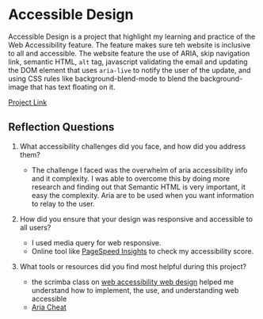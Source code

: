 # Accessible Design

Accessible Design is a project that highlight my learning and practice of the Web Accessibility feature. The feature makes sure teh website is inclusive to all and accessible. The website feature the use of ARIA, skip navigation link, semantic HTML, `alt` tag, javascript validating the email and updating the DOM element that uses `aria-live` to notify the user of the update, and using CSS rules like background-blend-mode to blend the background-image that has text floating on it.

[Project Link](https://belunatic.github.io/sba-2/)

## Reflection Questions

1. What accessibility challenges did you face, and how did you address them?
   - The challenge I faced was the overwhelm of aria accessibility info and it complexity. I was able to overcome this by doing more research and finding out that Semantic HTML is very important, it easy the complexity. Aria are to be used when you want information to relay to the user.
2. How did you ensure that your design was responsive and accessible to all users?

   - I used media query for web responsive.
   - Online tool like [PageSpeed Insights](https://pagespeed.web.dev/) to check my accessibility score.

3. What tools or resources did you find most helpful during this project?

   - the scrimba class on [web accessibility web design](https://scrimba.com/learn-accessible-web-design-c031) helped me understand how to implement, the use, and understanding web accessible
   - [Aria Cheat](https://www.digitala11y.com/wai-aria-1-1-cheat-sheet/)
